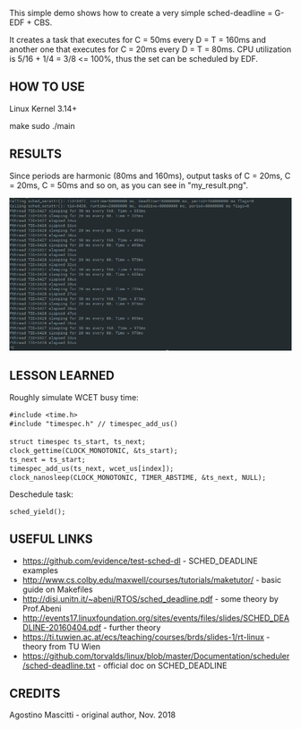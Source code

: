 This simple demo shows how to create a very simple sched-deadline = G-EDF + CBS.

It creates a task that executes for C = 50ms every D = T = 160ms and another one that executes for C = 20ms every D = T = 80ms. CPU utilization is 5/16 + 1/4 = 3/8 <= 100%, thus the set can be scheduled by EDF. 

HOW TO USE
--------------------------------------
Linux Kernel 3.14+

make
sudo ./main

RESULTS
--------------------------------------
Since periods are harmonic (80ms and 160ms), output tasks of C = 20ms, C = 20ms, C = 50ms and so on, as you can see in "my_result.png".

<img src="my_result.png" alt="Result image"/>

LESSON LEARNED
--------------------------------------
Roughly simulate WCET busy time:

	#include <time.h>
	#include "timespec.h" // timespec_add_us()

	struct timespec ts_start, ts_next;
	clock_gettime(CLOCK_MONOTONIC, &ts_start);
	ts_next = ts_start;
	timespec_add_us(ts_next, wcet_us[index]);
	clock_nanosleep(CLOCK_MONOTONIC, TIMER_ABSTIME, &ts_next, NULL);

Deschedule task:

	sched_yield();

USEFUL LINKS
---------------------------------------
- https://github.com/evidence/test-sched-dl - SCHED_DEADLINE examples
- http://www.cs.colby.edu/maxwell/courses/tutorials/maketutor/ - basic guide on Makefiles
- http://disi.unitn.it/~abeni/RTOS/sched_deadline.pdf - some theory by Prof.Abeni
- http://events17.linuxfoundation.org/sites/events/files/slides/SCHED_DEADLINE-20160404.pdf - further theory
- https://ti.tuwien.ac.at/ecs/teaching/courses/brds/slides-1/rt-linux - theory from TU Wien
- https://github.com/torvalds/linux/blob/master/Documentation/scheduler/sched-deadline.txt - official doc on SCHED_DEADLINE

CREDITS
--------------------------------------
Agostino Mascitti - original author, Nov. 2018

